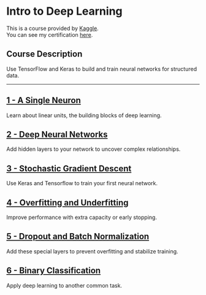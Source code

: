 # Intro to Deep Learning

This is a course provided by [Kaggle](https://www.kaggle.com/).  
You can see my certification [here](https://www.kaggle.com/learn/certification/gabrielreira/intro-to-deep-learning).

## Course Description

Use TensorFlow and Keras to build and train neural networks for structured data.

---

## [1 - A Single Neuron](/Intro%20to%20Deep%20Learning/1-a-single-neuron.ipynb)
Learn about linear units, the building blocks of deep learning.

## [2 - Deep Neural Networks](/Intro%20to%20Deep%20Learning/2-deep-neural-networks.ipynb)
Add hidden layers to your network to uncover complex relationships.

## [3 - Stochastic Gradient Descent](/Intro%20to%20Deep%20Learning/3-stochastic-gradient-descent.ipynb)
Use Keras and Tensorflow to train your first neural network.

## [4 - Overfitting and Underfitting](/Intro%20to%20Deep%20Learning/4-overfitting-and-underfitting.ipynb)
Improve performance with extra capacity or early stopping.

## [5 - Dropout and Batch Normalization](/Intro%20to%20Deep%20Learning/5-dropout-and-batch-normalization.ipynb)
Add these special layers to prevent overfitting and stabilize training.

## [6 - Binary Classification](/Intro%20to%20Deep%20Learning/6-binary-classification.ipynb)
Apply deep learning to another common task.
